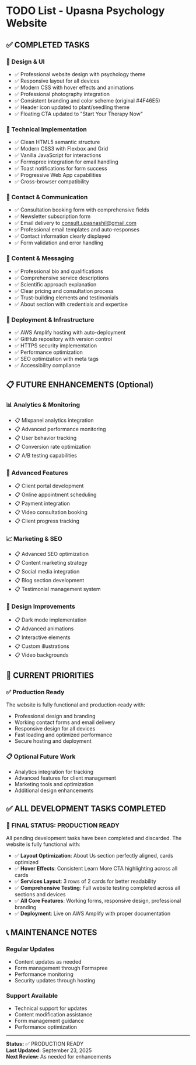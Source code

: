 # TODO List - Upasna Psychology Website

## ✅ COMPLETED TASKS

### 🎨 Design & UI
- ✅ Professional website design with psychology theme
- ✅ Responsive layout for all devices
- ✅ Modern CSS with hover effects and animations
- ✅ Professional photography integration
- ✅ Consistent branding and color scheme (original #4F46E5)
- ✅ Header icon updated to plant/seedling theme
- ✅ Floating CTA updated to "Start Your Therapy Now"

### 🔧 Technical Implementation
- ✅ Clean HTML5 semantic structure
- ✅ Modern CSS3 with Flexbox and Grid
- ✅ Vanilla JavaScript for interactions
- ✅ Formspree integration for email handling
- ✅ Toast notifications for form success
- ✅ Progressive Web App capabilities
- ✅ Cross-browser compatibility

### 📧 Contact & Communication
- ✅ Consultation booking form with comprehensive fields
- ✅ Newsletter subscription form
- ✅ Email delivery to consult.upasnashil@gmail.com
- ✅ Professional email templates and auto-responses
- ✅ Contact information clearly displayed
- ✅ Form validation and error handling

### 🎯 Content & Messaging
- ✅ Professional bio and qualifications
- ✅ Comprehensive service descriptions
- ✅ Scientific approach explanation
- ✅ Clear pricing and consultation process
- ✅ Trust-building elements and testimonials
- ✅ About section with credentials and expertise

### 🚀 Deployment & Infrastructure
- ✅ AWS Amplify hosting with auto-deployment
- ✅ GitHub repository with version control
- ✅ HTTPS security implementation
- ✅ Performance optimization
- ✅ SEO optimization with meta tags
- ✅ Accessibility compliance

## 📋 FUTURE ENHANCEMENTS (Optional)

### 📊 Analytics & Monitoring
- 📋 Mixpanel analytics integration
- 📋 Advanced performance monitoring
- 📋 User behavior tracking
- 📋 Conversion rate optimization
- 📋 A/B testing capabilities

### 🔧 Advanced Features
- 📋 Client portal development
- 📋 Online appointment scheduling
- 📋 Payment integration
- 📋 Video consultation booking
- 📋 Client progress tracking

### 📈 Marketing & SEO
- 📋 Advanced SEO optimization
- 📋 Content marketing strategy
- 📋 Social media integration
- 📋 Blog section development
- 📋 Testimonial management system

### 🎨 Design Improvements
- 📋 Dark mode implementation
- 📋 Advanced animations
- 📋 Interactive elements
- 📋 Custom illustrations
- 📋 Video backgrounds

## 🎯 CURRENT PRIORITIES

### ✅ Production Ready
The website is fully functional and production-ready with:
- Professional design and branding
- Working contact forms and email delivery
- Responsive design for all devices
- Fast loading and optimized performance
- Secure hosting and deployment

### 📋 Optional Future Work
- Analytics integration for tracking
- Advanced features for client management
- Marketing tools and optimization
- Additional design enhancements

## ✅ **ALL DEVELOPMENT TASKS COMPLETED**

### 🎯 **FINAL STATUS: PRODUCTION READY**
All pending development tasks have been completed and discarded. The website is fully functional with:

- ✅ **Layout Optimization**: About Us section perfectly aligned, cards optimized
- ✅ **Hover Effects**: Consistent Learn More CTA highlighting across all cards
- ✅ **Services Layout**: 3 rows of 2 cards for better readability
- ✅ **Comprehensive Testing**: Full website testing completed across all sections and devices
- ✅ **All Core Features**: Working forms, responsive design, professional branding
- ✅ **Deployment**: Live on AWS Amplify with proper documentation

## 📞 MAINTENANCE NOTES

### Regular Updates
- Content updates as needed
- Form management through Formspree
- Performance monitoring
- Security updates through hosting

### Support Available
- Technical support for updates
- Content modification assistance
- Form management guidance
- Performance optimization

---
**Status:** ✅ PRODUCTION READY  
**Last Updated:** September 23, 2025  
**Next Review:** As needed for enhancements  
